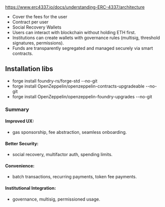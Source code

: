 https://www.erc4337.io/docs/understanding-ERC-4337/architecture
- Cover the fees for the user
- Contract per user
- Social Recovery Wallets 
- Users can interact with blockchain without holding ETH first.
- Institutions can create wallets with governance rules (multisig, threshold signatures, permissions).
- Funds are transparently segregated and managed securely via smart contracts.


## Installation libs
- forge install foundry-rs/forge-std --no-git
- forge install OpenZeppelin/openzeppelin-contracts-upgradeable --no-git
- forge install OpenZeppelin/openzeppelin-foundry-upgrades --no-git

### Summary
#### Improved UX: 
- gas sponsorship, fee abstraction, seamless onboarding.

#### Better Security: 
- social recovery, multifactor auth, spending limits.

#### Convenience: 
- batch transactions, recurring payments, token fee payments.

#### Institutional Integration: 
- governance, multisig, permissioned usage.